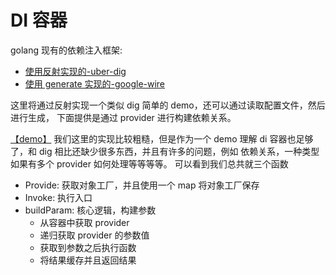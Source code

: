 # DI 容器
golang 现有的依赖注入框架:
- [使用反射实现的-uber-dig](https://github.com/uber-go/dig)
- [使用 generate 实现的-google-wire](https://github.com/google/wire)

这里将通过反射实现一个类似 dig 简单的 demo，还可以通过读取配置文件，然后进行生成，
下面提供是通过 provider 进行构建依赖关系。

[【demo】](di_demo.go)
我们这里的实现比较粗糙，但是作为一个 demo 理解 di 容器也足够了，和 dig 相比还缺少很多东西，并且有许多的问题，例如 依赖关系，一种类型如果有多个 provider 如何处理等等等等。
可以看到我们总共就三个函数
- Provide: 获取对象工厂，并且使用一个 map 将对象工厂保存
- Invoke: 执行入口
- buildParam: 核心逻辑，构建参数
    - 从容器中获取 provider
    - 递归获取 provider 的参数值
    - 获取到参数之后执行函数
    - 将结果缓存并且返回结果






